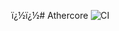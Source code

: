 ﻿ï¿½ï¿½#   A t h e r c o r e 
![CI](https://github.com/DrProfessorPHD/athercore/actions/workflows/ci.yml/badge.svg) 
 

